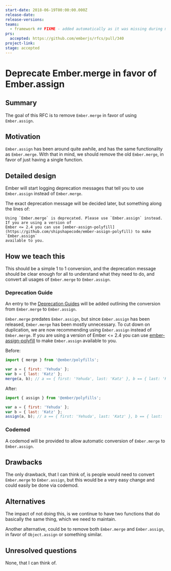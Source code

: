 ```yaml
---
start-date: 2018-06-19T00:00:00.000Z
release-date:
release-versions: 
teams: 
  - framework ## FIXME - added automatically as it was missing during migration
prs:
  accepted: https://github.com/emberjs/rfcs/pull/340
project-link: 
stage: accepted
---
```


# Deprecate Ember.merge in favor of Ember.assign

## Summary

The goal of this RFC is to remove `Ember.merge` in favor of using `Ember.assign`.

## Motivation

`Ember.assign` has been around quite awhile, and has the same functionality as `Ember.merge`.
With that in mind, we should remove the old `Ember.merge`, in favor of just having a single function.

## Detailed design

Ember will start logging deprecation messages that tell you to use `Ember.assign` instead of `Ember.merge`.

The exact deprecation message will be decided later, but something along the lines of:

```
Using `Ember.merge` is deprecated. Please use `Ember.assign` instead. If you are using a version of
Ember <= 2.4 you can use [ember-assign-polyfill](https://github.com/shipshapecode/ember-assign-polyfill) to make `Ember.assign`
available to you.
```

## How we teach this

This should be a simple 1 to 1 conversion, and the deprecation message should be clear enough for all to 
understand what they need to do, and convert all usages of `Ember.merge` to `Ember.assign`.

### Deprecation Guide

An entry to the [Deprecation Guides](https://emberjs.com/deprecations/) will be added outlining the conversion from
`Ember.merge` to `Ember.assign`.

`Ember.merge` predates `Ember.assign`, but since `Ember.assign` has been released, `Ember.merge` has been mostly unnecessary.
To cut down on duplication, we are now recommending using `Ember.assign` instead of `Ember.merge`. If you are using a version of
Ember <= 2.4 you can use [ember-assign-polyfill](https://github.com/shipshapecode/ember-assign-polyfill) to make `Ember.assign`
available to you.

Before:
```js
import { merge } from '@ember/polyfills';

var a = { first: 'Yehuda' };
var b = { last: 'Katz' };
merge(a, b); // a == { first: 'Yehuda', last: 'Katz' }, b == { last: 'Katz' }

```

After:
```js
import { assign } from '@ember/polyfills';

var a = { first: 'Yehuda' };
var b = { last: 'Katz' };
assign(a, b); // a == { first: 'Yehuda', last: 'Katz' }, b == { last: 'Katz' }
```

### Codemod

A codemod will be provided to allow automatic conversion of `Ember.merge` to `Ember.assign`.

## Drawbacks

The only drawback, that I can think of, is people would need to convert `Ember.merge` to 
`Ember.assign`, but this would be a very easy change and could easily be done via codemod.

## Alternatives

The impact of not doing this, is we continue to have two functions that do basically the same thing,
which we need to maintain. 

Another alternative, could be to remove both `Ember.merge` and `Ember.assign`, in favor of `Object.assign`
or something similar.

## Unresolved questions

None, that I can think of.
